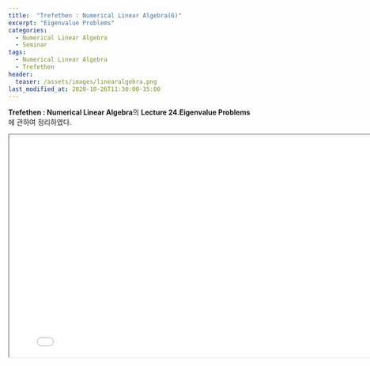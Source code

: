 ```yaml
---
title:  "Trefethen : Numerical Linear Algebra(6)"
excerpt: "Eigenvalue Problems"
categories:
  - Numerical Linear Algebra
  - Seminar
tags:
  - Numerical Linear Algebra
  - Trefethen
header:
  teaser: /assets/images/linearalgebra.png
last_modified_at: 2020-10-26T11:30:00-35:00
---
```


**Trefethen : Numerical Linear Algebra**의 **Lecture 24.Eigenvalue Problems** 에 관하여 정리하였다.

<iframe src = "/ViewerJS/#../assets/pdf/Lecture 24.Eigenvalue Problems.pdf" width='800' height='450' allowfullscreen webkitallowfullscreen></iframe>